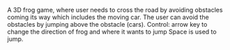 A 3D frog game, where user needs to cross the road by avoiding obstacles coming its way which includes the moving car.
The user can avoid the obstacles by jumping above the obstacle (cars).
Control:
  arrow key to change the direction of frog and where it wants to jump
  Space is used to jump.
